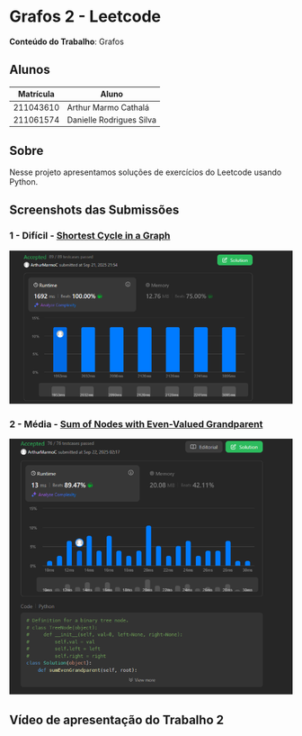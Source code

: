 # Grafos 2 - Leetcode

**Conteúdo do Trabalho**: Grafos

## Alunos
|Matrícula | Aluno |
| -- | -- |
| 211043610  |  Arthur Marmo Cathalá |
| 211061574  |  Danielle Rodrigues Silva |

## Sobre 
Nesse projeto apresentamos soluções de exercícios do Leetcode usando Python.

## Screenshots das Submissões

### 1 - Difícil - [Shortest Cycle in a Graph](https://leetcode.com/problems/shortest-cycle-in-a-graph/description/)

![](./screenshots/shortestCycle.png)

### 2 - Média - [Sum of Nodes with Even-Valued Grandparent](https://leetcode.com/problems/sum-of-nodes-with-even-valued-grandparent/description/)

![](./screenshots/evenGrandparent.png)

## Vídeo de apresentação do Trabalho 2





